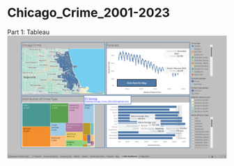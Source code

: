 # Chicago_Crime_2001-2023
 
 Part 1: Tableau
![alttext](https://github.com/Elispreng/Chicago_Crime_2001-2023/blob/main/Images/Screenshot%20(142).png)
